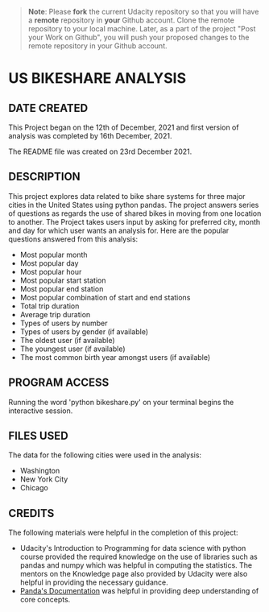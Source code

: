 >**Note**: Please **fork** the current Udacity repository so that you will have a **remote** repository in **your** Github account. Clone the remote repository to your local machine. Later, as a part of the project "Post your Work on Github", you will push your proposed changes to the remote repository in your Github account.

# US BIKESHARE ANALYSIS

## DATE CREATED
This Project began  on the 12th of December, 2021 and first version of analysis was completed by 16th December, 2021.

The README file was created on 23rd December 2021.

## DESCRIPTION
This project explores data related to bike share systems for three major cities in the United States using python pandas. The project answers series of questions as regards the use of shared bikes in moving from one location to another. The Project takes users input by asking for preferred city, month and day for which user wants an analysis for. Here are the popular questions answered from this analysis:
* Most popular month
* Most popular day
* Most popular hour
* Most popular start station
* Most popular end station
* Most popular combination of start and end stations
* Total trip duration
* Average trip duration
* Types of users by number
* Types of users by gender (if available)
* The oldest user (if available)
* The youngest user (if available)
* The most common birth year amongst users (if available)

## PROGRAM ACCESS
Running the word 'python bikeshare.py' on your terminal begins the interactive session.

## FILES USED
The data for the following cities were used in the analysis:
* Washington
* New York City
* Chicago


## CREDITS
The following materials were helpful in the completion of this project:
* Udacity's Introduction to Programming for data science with python course provided the required knowledge on the use of libraries such as pandas and numpy which was helpful in computing the statistics. The mentors on the Knowledge page also provided by Udacity were also helpful in providing the necessary guidance.
* [Panda's Documentation](https://pandas.pydata.org/pandas-docs/stable/index.html) was helpful in providing deep understanding of core concepts.


